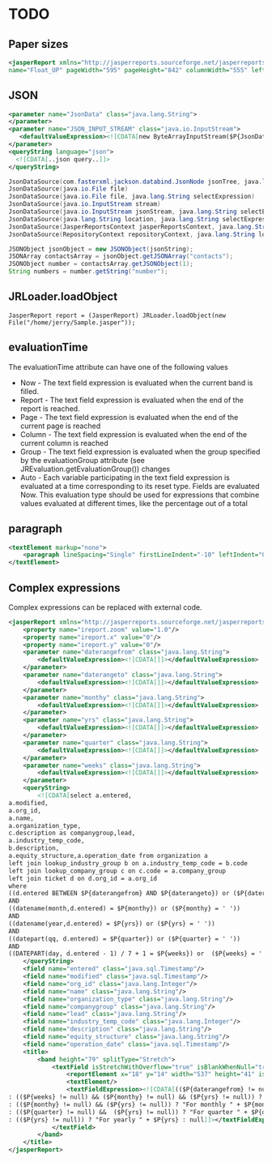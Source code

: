 # TODO

## Paper sizes

```xml
<jasperReport xmlns="http://jasperreports.sourceforge.net/jasperreports" xmlns:xsi="http://www.w3.org/2001/XMLSchema-instance" xsi:schemaLocation="http://jasperreports.sourceforge.net/jasperreports http://jasperreports.sourceforge.net/xsd/jasperreport.xsd"
name="Float_UP" pageWidth="595" pageHeight="842" columnWidth="555" leftMargin="20" rightMargin="20" topMargin="20" bottomMargin="20">
```

## JSON

```xml
<parameter name="JsonData" class="java.lang.String">
</parameter>
<parameter name="JSON_INPUT_STREAM" class="java.io.InputStream">
   <defaultValueExpression><![CDATA[new ByteArrayInputStream($P{JsonData}.getBytes("UTF-8"))]]></defaultValueExpression>
</parameter>
<queryString language="json">
  <![CDATA[..json query..]]>
</queryString>
```

```java
JsonDataSource​(com.fasterxml.jackson.databind.JsonNode jsonTree, java.lang.String selectExpression) 	 
JsonDataSource​(java.io.File file) 	 
JsonDataSource​(java.io.File file, java.lang.String selectExpression) 	 
JsonDataSource​(java.io.InputStream stream) 	 
JsonDataSource​(java.io.InputStream jsonStream, java.lang.String selectExpression) 	 
JsonDataSource​(java.lang.String location, java.lang.String selectExpression) 	 
JsonDataSource​(JasperReportsContext jasperReportsContext, java.lang.String location, java.lang.String selectExpression) 	
JsonDataSource​(RepositoryContext repositoryContext, java.lang.String location, java.lang.String selectExpression)
```

```java
JSONObject jsonObject = new JSONObject(jsonString);
JSONArray contactsArray = jsonObject.getJSONArray("contacts");
JSONObject number = contactsArray.getJSONObject(1);
String numbers = number.getString("number");
```


## JRLoader.loadObject

`JasperReport report = (JasperReport) JRLoader.loadObject(new File("/home/jerry/Sample.jasper"));`

## evaluationTime

The evaluationTime attribute can have one of the following values   

- Now - The text field expression is evaluated when the current band is filled.
- Report - The text field expression is evaluated when the end of the report is reached.
- Page - The text field expression is evaluated when the end of the current page is reached
- Column - The text field expression is evaluated when the end of the current column is reached
- Group - The text field expression is evaluated when the group specified by the evaluationGroup
          attribute (see JREvaluation.getEvaluationGroup()) changes
- Auto - Each variable participating in the text field expression is evaluated at a time
        corresponding to its reset type. Fields are evaluated Now. This evaluation type should be
        used for expressions that combine values evaluated at different times, like the percentage
        out of a total

## paragraph

```xml
<textElement markup="none">
    <paragraph lineSpacing="Single" firstLineIndent="-10" leftIndent="0" spacingBefore="0"/>
</textElement>
```


## Complex expressions

Complex expressions can be replaced with external code.  

```xml
<jasperReport xmlns="http://jasperreports.sourceforge.net/jasperreports" xmlns:xsi="http://www.w3.org/2001/XMLSchema-instance" xsi:schemaLocation="http://jasperreports.sourceforge.net/jasperreports http://jasperreports.sourceforge.net/xsd/jasperreport.xsd" name="Company Profile by Date Registered" pageWidth="595" pageHeight="842" whenNoDataType="NoDataSection" columnWidth="555" leftMargin="20" rightMargin="20" topMargin="20" bottomMargin="20" isFloatColumnFooter="true">
    <property name="ireport.zoom" value="1.0"/>
    <property name="ireport.x" value="0"/>
    <property name="ireport.y" value="0"/>
    <parameter name="daterangefrom" class="java.lang.String">
        <defaultValueExpression><![CDATA[]]></defaultValueExpression>
    </parameter>
    <parameter name="daterangeto" class="java.lang.String">
        <defaultValueExpression><![CDATA[]]></defaultValueExpression>
    </parameter>
    <parameter name="monthy" class="java.lang.String">
        <defaultValueExpression><![CDATA[]]></defaultValueExpression>
    </parameter>
    <parameter name="yrs" class="java.lang.String">
        <defaultValueExpression><![CDATA[]]></defaultValueExpression>
    </parameter>
    <parameter name="quarter" class="java.lang.String">
        <defaultValueExpression><![CDATA[]]></defaultValueExpression>
    </parameter>
    <parameter name="weeks" class="java.lang.String">
        <defaultValueExpression><![CDATA[]]></defaultValueExpression>
    </parameter>
    <queryString>
        <![CDATA[select a.entered,
a.modified,
a.org_id,
a.name,
a.organization_type,
c.description as companygroup,lead,
a.industry_temp_code,
b.description,
a.equity_structure,a.operation_date from organization a
left join lookup_industry_group b on a.industry_temp_code = b.code
left join lookup_company_group c on c.code = a.company_group
left join ticket d on d.org_id = a.org_id
where
((d.entered BETWEEN $P{daterangefrom} AND $P{daterangeto}) or ($P{daterangefrom} =' ' AND $P{daterangeto} =' '))
AND
((datename(month,d.entered) = $P{monthy}) or ($P{monthy} = ' '))
AND
((datename(year,d.entered) = $P{yrs}) or ($P{yrs} = ' '))
AND
((datepart(qq, d.entered) = $P{quarter}) or ($P{quarter} = ' '))
AND
((DATEPART(day, d.entered - 1) / 7 + 1 = $P{weeks}) or  ($P{weeks} = ' '))]]>
    </queryString>
    <field name="entered" class="java.sql.Timestamp"/>
    <field name="modified" class="java.sql.Timestamp"/>
    <field name="org_id" class="java.lang.Integer"/>
    <field name="name" class="java.lang.String"/>
    <field name="organization_type" class="java.lang.String"/>
    <field name="companygroup" class="java.lang.String"/>
    <field name="lead" class="java.lang.String"/>
    <field name="industry_temp_code" class="java.lang.Integer"/>
    <field name="description" class="java.lang.String"/>
    <field name="equity_structure" class="java.lang.String"/>
    <field name="operation_date" class="java.sql.Timestamp"/>
    <title>
        <band height="79" splitType="Stretch">
            <textField isStretchWithOverflow="true" isBlankWhenNull="true">
                <reportElement x="18" y="14" width="537" height="41" isRemoveLineWhenBlank="true"/>
                <textElement/>
                <textFieldExpression><![CDATA[(($P{daterangefrom} != null) && ($P{daterangeto} != null)) ?  "Date range from " + $P{daterangefrom} + " and " + $P{daterangeto}
: (($P{weeks} != null) && ($P{monthy} != null) && ($P{yrs} != null)) ? "For weekly " +$P{weeks} + $P{monthy} + $P{yrs}
: (($P{monthy} != null) && ($P{yrs} != null)) ? "For monthly " + $P{monthy} + $P{yrs}
: (($P{quarter} != null) &&  ($P{yrs} != null)) ? "For quarter " + $P{quarter} + $P{yrs}
: (($P{yrs} != null)) ? "For yearly " + $P{yrs} : null]]></textFieldExpression>
            </textField>
        </band>
    </title>
</jasperReport>
```
